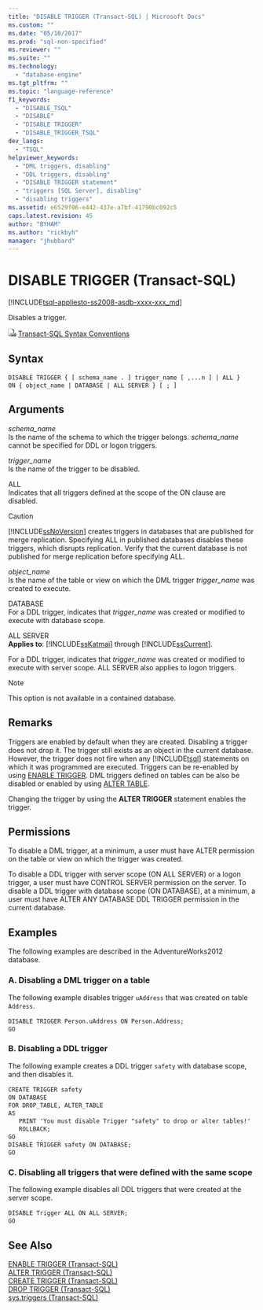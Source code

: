 ```yaml
---
title: "DISABLE TRIGGER (Transact-SQL) | Microsoft Docs"
ms.custom: ""
ms.date: "05/10/2017"
ms.prod: "sql-non-specified"
ms.reviewer: ""
ms.suite: ""
ms.technology: 
  - "database-engine"
ms.tgt_pltfrm: ""
ms.topic: "language-reference"
f1_keywords: 
  - "DISABLE_TSQL"
  - "DISABLE"
  - "DISABLE TRIGGER"
  - "DISABLE_TRIGGER_TSQL"
dev_langs: 
  - "TSQL"
helpviewer_keywords: 
  - "DML triggers, disabling"
  - "DDL triggers, disabling"
  - "DISABLE TRIGGER statement"
  - "triggers [SQL Server], disabling"
  - "disabling triggers"
ms.assetid: e6529f06-e442-437e-a7bf-41790bc092c5
caps.latest.revision: 45
author: "BYHAM"
ms.author: "rickbyh"
manager: "jhubbard"
---
```

# DISABLE TRIGGER (Transact-SQL)
[!INCLUDE[tsql-appliesto-ss2008-asdb-xxxx-xxx_md](../../includes/tsql-appliesto-ss2008-asdb-xxxx-xxx-md.md)]

  Disables a trigger.  
  
 ![Topic link icon](../../database-engine/configure-windows/media/topic-link.gif "Topic link icon") [Transact-SQL Syntax Conventions](../../t-sql/language-elements/transact-sql-syntax-conventions-transact-sql.md)  
  
## Syntax  
  
```  
DISABLE TRIGGER { [ schema_name . ] trigger_name [ ,...n ] | ALL }  
ON { object_name | DATABASE | ALL SERVER } [ ; ]  
```  
  
## Arguments  
 *schema_name*  
 Is the name of the schema to which the trigger belongs. *schema_name* cannot be specified for DDL or logon triggers.  
  
 *trigger_name*  
 Is the name of the trigger to be disabled.  
  
 ALL  
 Indicates that all triggers defined at the scope of the ON clause are disabled.  
  
> [!CAUTION]  
>  [!INCLUDE[ssNoVersion](../../includes/ssnoversion-md.md)] creates triggers in databases that are published for merge replication. Specifying ALL in published databases disables these triggers, which disrupts replication. Verify that the current database is not published for merge replication before specifying ALL.  
  
 *object_name*  
 Is the name of the table or view on which the DML trigger *trigger_name* was created to execute.  
  
 DATABASE  
 For a DDL trigger, indicates that *trigger_name* was created or modified to execute with database scope.  
  
 ALL SERVER  
 **Applies to**: [!INCLUDE[ssKatmai](../../includes/sskatmai-md.md)] through [!INCLUDE[ssCurrent](../../includes/sscurrent-md.md)].  
  
 For a DDL trigger, indicates that *trigger_name* was created or modified to execute with server scope. ALL SERVER also applies to logon triggers.  
  
> [!NOTE]  
>  This option is not available in a contained database.  
  
## Remarks  
 Triggers are enabled by default when they are created. Disabling a trigger does not drop it. The trigger still exists as an object in the current database. However, the trigger does not fire when any [!INCLUDE[tsql](../../includes/tsql-md.md)] statements on which it was programmed are executed. Triggers can be re-enabled by using [ENABLE TRIGGER](../../t-sql/statements/enable-trigger-transact-sql.md). DML triggers defined on tables can be also be disabled or enabled by using [ALTER TABLE](../../t-sql/statements/alter-table-transact-sql.md).  
  
 Changing the trigger by using the **ALTER TRIGGER** statement enables the trigger.  
  
## Permissions  
 To disable a DML trigger, at a minimum, a user must have ALTER permission on the table or view on which the trigger was created.  
  
 To disable a DDL trigger with server scope (ON ALL SERVER) or a logon trigger, a user must have CONTROL SERVER permission on the server. To disable a DDL trigger with database scope (ON DATABASE), at a minimum, a user must have ALTER ANY DATABASE DDL TRIGGER permission in the current database.  
  
## Examples  
The following examples are described in the AdventureWorks2012 database.
  
### A. Disabling a DML trigger on a table  
 The following example disables trigger `uAddress` that was created on table `Address`.  
  
```  
DISABLE TRIGGER Person.uAddress ON Person.Address;  
GO  
```  
  
### B. Disabling a DDL trigger  
 The following example creates a DDL trigger `safety` with database scope, and then disables it.  
  
```  
CREATE TRIGGER safety   
ON DATABASE   
FOR DROP_TABLE, ALTER_TABLE   
AS   
   PRINT 'You must disable Trigger "safety" to drop or alter tables!'   
   ROLLBACK;  
GO  
DISABLE TRIGGER safety ON DATABASE;  
GO  
```  
  
### C. Disabling all triggers that were defined with the same scope  
 The following example disables all DDL triggers that were created at the server scope.  
  
```  
DISABLE Trigger ALL ON ALL SERVER;  
GO  
```  
  
## See Also  
 [ENABLE TRIGGER &#40;Transact-SQL&#41;](../../t-sql/statements/enable-trigger-transact-sql.md)   
 [ALTER TRIGGER &#40;Transact-SQL&#41;](../../t-sql/statements/alter-trigger-transact-sql.md)   
 [CREATE TRIGGER &#40;Transact-SQL&#41;](../../t-sql/statements/create-trigger-transact-sql.md)   
 [DROP TRIGGER &#40;Transact-SQL&#41;](../../t-sql/statements/drop-trigger-transact-sql.md)   
 [sys.triggers &#40;Transact-SQL&#41;](../../relational-databases/system-catalog-views/sys-triggers-transact-sql.md)  
  
  
